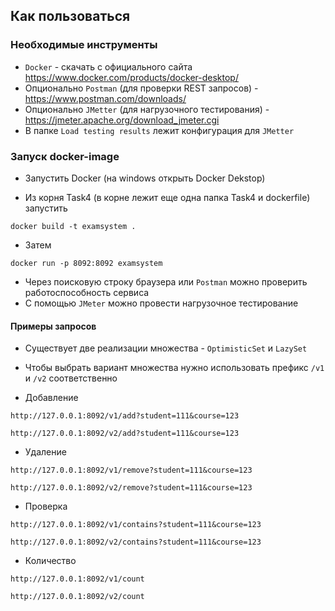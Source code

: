 ## Как пользоваться

### Необходимые инструменты

- `Docker` - скачать с официального сайта https://www.docker.com/products/docker-desktop/
- Опционально `Postman` (для проверки REST запросов) - https://www.postman.com/downloads/
- Опционально `JMetter` (для нагрузочного тестирования) - https://jmeter.apache.org/download_jmeter.cgi
- В папке `Load testing results` лежит конфигурация для `JMetter`

### Запуск docker-image

- Запустить Docker (на windows открыть Docker Dekstop)

- Из корня Task4 (в корне лежит еще одна папка Task4 и dockerfile) запустить

```
docker build -t examsystem .
```

- Затем

```
docker run -p 8092:8092 examsystem
```

- Через поисковую строку браузера или `Postman` можно проверить работоспособность сервиса
- С помощью `JMeter` можно провести нагрузочное тестирование

#### Примеры запросов

- Существует две реализации множества - `OptimisticSet` и `LazySet`
- Чтобы выбрать вариант множества нужно использовать префикс `/v1` и `/v2` соответственно

- Добавление

```
http://127.0.0.1:8092/v1/add?student=111&course=123
```

```
http://127.0.0.1:8092/v2/add?student=111&course=123
```

- Удаление

```
http://127.0.0.1:8092/v1/remove?student=111&course=123
```

```
http://127.0.0.1:8092/v2/remove?student=111&course=123
```

- Проверка

```
http://127.0.0.1:8092/v1/contains?student=111&course=123
```

```
http://127.0.0.1:8092/v2/contains?student=111&course=123
```

- Количество

```
http://127.0.0.1:8092/v1/count
```

```
http://127.0.0.1:8092/v2/count
```
